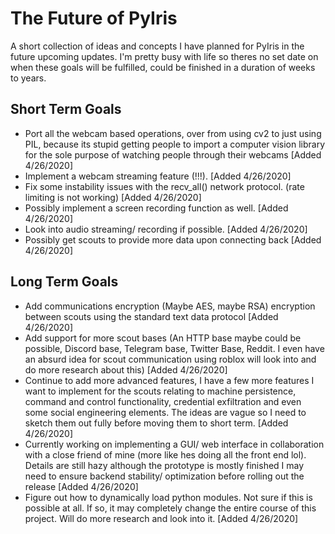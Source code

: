 # The Future of PyIris
A short collection of ideas and concepts I have planned for PyIris in the future upcoming updates. I'm pretty busy with life so theres no 
set date on when these goals will be fulfilled, could be finished in a duration of weeks to years. 

## Short Term Goals
- Port all the webcam based operations, over from using cv2 to just using PIL, because its stupid getting people to import a computer 
vision library for the sole purpose of watching people through their webcams [Added 4/26/2020]
- Implement a webcam streaming feature (!!!). [Added 4/26/2020]
- Fix some instability issues with the recv_all() network protocol. (rate limiting is not working) [Added 4/26/2020]
- Possibly implement a screen recording function as well. [Added 4/26/2020]
- Look into audio streaming/ recording if possible. [Added 4/26/2020]
- Possibly get scouts to provide more data upon connecting back [Added 4/26/2020]


## Long Term Goals
- Add communications encryption (Maybe AES, maybe RSA) encryption between scouts using the standard text data protocol [Added 4/26/2020]
- Add support for more scout bases (An HTTP base maybe could be possible, Discord base, Telegram base, Twitter Base, Reddit. I even have 
an absurd idea for scout communication using roblox will look into and do more research about this) [Added 4/26/2020]
- Continue to add more advanced features, I have a few more features I want to implement for the scouts relating to machine persistence, 
command and control functionality, credential exfiltration and even some social engineering elements. The ideas are vague so I need to 
sketch them out fully before moving them to short term. [Added 4/26/2020]
- Currently working on implementing a GUI/ web interface in collaboration with a close friend of mine (more like hes doing all the front 
end lol). Details are still hazy although the prototype is mostly finished I may need to ensure backend stability/ optimization before 
rolling out the release [Added 
4/26/2020]
- Figure out how to dynamically load python modules. Not sure if this is possible at all. If so, it may completely change the entire 
course of this project. Will do more research and look into it. [Added 4/26/2020]
